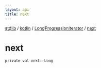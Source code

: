 ```yaml
---
layout: api
title: next
---
```

[stdlib](../../index.md) / [kotlin](../index.md) / [LongProgressionIterator](index.md) / [next](next.md)

# next

```
private val next: Long
```
